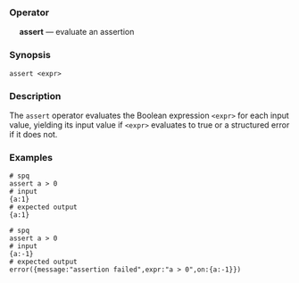 ### Operator

&emsp; **assert** &mdash; evaluate an assertion

### Synopsis

```
assert <expr>
```
### Description

The `assert` operator evaluates the Boolean expression `<expr>` for each
input value, yielding its input value if `<expr>` evaluates to true or a
structured error if it does not.

### Examples

```mdtest-spq
# spq
assert a > 0
# input
{a:1}
# expected output
{a:1}
```

```mdtest-spq {data-layout="stacked"}
# spq
assert a > 0
# input
{a:-1}
# expected output
error({message:"assertion failed",expr:"a > 0",on:{a:-1}})
```

